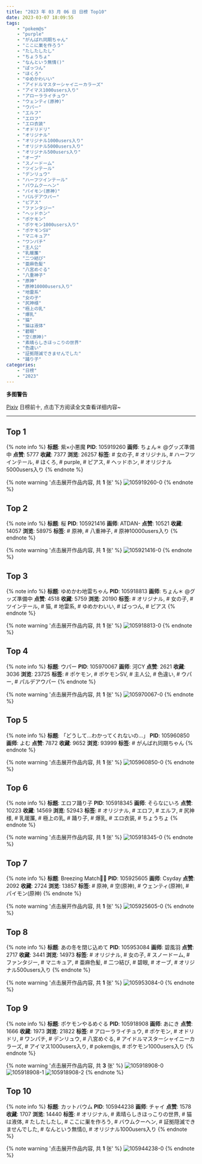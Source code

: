 ```yaml
---
title: "2023 年 03 月 06 日 日榜 Top10"
date: 2023-03-07 18:09:55
tags:
    - "pokem@s"
    - "purple"
    - "がんばれ同期ちゃん"
    - "ここに巣を作ろう"
    - "たしたしたし"
    - "ちょうちょ"
    - "なんという無情()"
    - "ぱっつん"
    - "ほくろ"
    - "ゆめかわいい"
    - "アイドルマスターシャイニーカラーズ"
    - "アイマス1000users入り"
    - "アローラライチュウ"
    - "ウェンティ(原神)"
    - "ウパー"
    - "エルフ"
    - "エロフ"
    - "エロ衣装"
    - "オドリドリ"
    - "オリジナル"
    - "オリジナル1000users入り"
    - "オリジナル5000users入り"
    - "オリジナル500users入り"
    - "オーブ"
    - "スノードーム"
    - "ツインテール"
    - "デンリュウ"
    - "ハーフツインテール"
    - "バウムクーヘン"
    - "パイモン(原神)"
    - "パルデアウパー"
    - "ピアス"
    - "ファンタジー"
    - "ヘッドホン"
    - "ポケモン"
    - "ポケモン1000users入り"
    - "ポケモンSV"
    - "マニキュア"
    - "ワンパチ"
    - "主人公"
    - "乳暖簾"
    - "二つ結び"
    - "亜麻色髪"
    - "八宮めぐる"
    - "八重神子"
    - "原神"
    - "原神10000users入り"
    - "地雷系"
    - "女の子"
    - "尻神様"
    - "極上の乳"
    - "爆乳"
    - "猫"
    - "猫は液体"
    - "碧眼"
    - "空(原神)"
    - "素晴らしきほっこりの世界"
    - "色違い"
    - "証拠隠滅できませんでした"
    - "踊り子"
categories:
    - "日榜"
    - "2023"
---
```


<i class="fa fa-triangle-exclamation"></i>**多图警告**<i class="fa fa-triangle-exclamation"></i>

[Pixiv](https://www.pixiv.net/) 日榜前十, 点击下方阅读全文查看详细内容~

<!-- more -->

---

## Top 1

{% note info %}
**标题**: 紫×小悪魔
**PID**: 105919260 **画师**: ちょん＊ @グッズ準備中
**点赞**: 5777 **收藏**: 7377 **浏览**: 26257
**标签**: # 女の子, # オリジナル, # ハーフツインテール, # ほくろ, # purple, # ピアス, # ヘッドホン, # オリジナル5000users入り
{% endnote %}

{% note warning '点击展开作品内容, 共 **1** 张' %}
![105919260-0](https://i.pixiv.re/img-original/img/2023/03/05/00/18/19/105919260_p0.png)
{% endnote %}

## Top 2

{% note info %}
**标题**: 桜
**PID**: 105921416 **画师**: ATDAN-
**点赞**: 10521 **收藏**: 14057 **浏览**: 58975
**标签**: # 原神, # 八重神子, # 原神10000users入り
{% endnote %}

{% note warning '点击展开作品内容, 共 **1** 张' %}
![105921416-0](https://i.pixiv.re/img-original/img/2023/03/05/05/38/32/105921416_p0.jpg)
{% endnote %}

## Top 3

{% note info %}
**标题**: ゆめかわ地雷ちゃん
**PID**: 105918813 **画师**: ちょん＊ @グッズ準備中
**点赞**: 4518 **收藏**: 5759 **浏览**: 20190
**标签**: # オリジナル, # 女の子, # ツインテール, # 猫, # 地雷系, # ゆめかわいい, # ぱっつん, # ピアス
{% endnote %}

{% note warning '点击展开作品内容, 共 **1** 张' %}
![105918813-0](https://i.pixiv.re/img-original/img/2023/03/05/00/07/43/105918813_p0.png)
{% endnote %}

## Top 4

{% note info %}
**标题**: ウパー
**PID**: 105970067 **画师**: 河CY
**点赞**: 2621 **收藏**: 3036 **浏览**: 23725
**标签**: # ポケモン, # ポケモンSV, # 主人公, # 色違い, # ウパー, # パルデアウパー
{% endnote %}

{% note warning '点击展开作品内容, 共 **1** 张' %}
![105970067-0](https://i.pixiv.re/img-original/img/2023/03/06/17/59/22/105970067_p0.jpg)
{% endnote %}

## Top 5

{% note info %}
**标题**: 「どうして…わかってくれないの…」
**PID**: 105960850 **画师**: よむ
**点赞**: 7872 **收藏**: 9652 **浏览**: 93999
**标签**: # がんばれ同期ちゃん
{% endnote %}

{% note warning '点击展开作品内容, 共 **1** 张' %}
![105960850-0](https://i.pixiv.re/img-original/img/2023/03/06/08/02/18/105960850_p0.png)
{% endnote %}

## Top 6

{% note info %}
**标题**: エロフ踊り子
**PID**: 105918345 **画师**: そらなにいろ
**点赞**: 10223 **收藏**: 14569 **浏览**: 52943
**标签**: # オリジナル, # エロフ, # エルフ, # 尻神様, # 乳暖簾, # 極上の乳, # 踊り子, # 爆乳, # エロ衣装, # ちょうちょ
{% endnote %}

{% note warning '点击展开作品内容, 共 **1** 张' %}
![105918345-0](https://i.pixiv.re/img-original/img/2023/03/05/00/00/59/105918345_p0.png)
{% endnote %}

## Top 7

{% note info %}
**标题**: Breezing Match🔫💦
**PID**: 105925605 **画师**: Csyday
**点赞**: 2092 **收藏**: 2724 **浏览**: 13857
**标签**: # 原神, # 空(原神), # ウェンティ(原神), # パイモン(原神)
{% endnote %}

{% note warning '点击展开作品内容, 共 **1** 张' %}
![105925605-0](https://i.pixiv.re/img-original/img/2023/03/05/06/20/19/105925605_p0.png)
{% endnote %}

## Top 8

{% note info %}
**标题**: あの冬を閉じ込めて
**PID**: 105953084 **画师**: 碧風羽
**点赞**: 2717 **收藏**: 3441 **浏览**: 14973
**标签**: # オリジナル, # 女の子, # スノードーム, # ファンタジー, # マニキュア, # 亜麻色髪, # 二つ結び, # 碧眼, # オーブ, # オリジナル500users入り
{% endnote %}

{% note warning '点击展开作品内容, 共 **1** 张' %}
![105953084-0](https://i.pixiv.re/img-original/img/2023/03/06/00/01/37/105953084_p0.jpg)
{% endnote %}

## Top 9

{% note info %}
**标题**: ポケモンやるめぐる
**PID**: 105918908 **画师**: あにき
**点赞**: 1666 **收藏**: 1973 **浏览**: 21822
**标签**: # アローラライチュウ, # ポケモン, # オドリドリ, # ワンパチ, # デンリュウ, # 八宮めぐる, # アイドルマスターシャイニーカラーズ, # アイマス1000users入り, # pokem@s, # ポケモン1000users入り
{% endnote %}

{% note warning '点击展开作品内容, 共 **3** 张' %}
![105918908-0](https://i.pixiv.re/img-original/img/2023/03/05/00/09/48/105918908_p0.jpg)
![105918908-1](https://i.pixiv.re/img-original/img/2023/03/05/00/09/48/105918908_p1.jpg)
![105918908-2](https://i.pixiv.re/img-original/img/2023/03/05/00/09/48/105918908_p2.jpg)
{% endnote %}

## Top 10

{% note info %}
**标题**: カットバウム
**PID**: 105944238 **画师**: チャイ
**点赞**: 1578 **收藏**: 1707 **浏览**: 14440
**标签**: # オリジナル, # 素晴らしきほっこりの世界, # 猫は液体, # たしたしたし, # ここに巣を作ろう, # バウムクーヘン, # 証拠隠滅できませんでした, # なんという無情(), # オリジナル1000users入り
{% endnote %}

{% note warning '点击展开作品内容, 共 **1** 张' %}
![105944238-0](https://i.pixiv.re/img-original/img/2023/03/05/20/30/02/105944238_p0.png)
{% endnote %}
